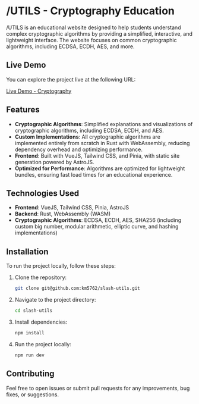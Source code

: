 # /UTILS - Cryptography Education

/UTILS is an educational website designed to help students understand complex cryptographic algorithms by providing a simplified, interactive, and lightweight interface. The website focuses on common cryptographic algorithms, including ECDSA, ECDH, AES, and more.

## Live Demo

You can explore the project live at the following URL:

[Live Demo - Cryptography](https://slash-utils.pages.dev/cryptography/)

## Features

- **Cryptographic Algorithms**: Simplified explanations and visualizations of cryptographic algorithms, including ECDSA, ECDH, and AES.
- **Custom Implementations**: All cryptographic algorithms are implemented entirely from scratch in Rust with WebAssembly, reducing dependency overhead and optimizing performance.
- **Frontend**: Built with VueJS, Tailwind CSS, and Pinia, with static site generation powered by AstroJS.
- **Optimized for Performance**: Algorithms are optimized for lightweight bundles, ensuring fast load times for an educational experience.

## Technologies Used

- **Frontend**: VueJS, Tailwind CSS, Pinia, AstroJS
- **Backend**: Rust, WebAssembly (WASM)
- **Cryptographic Algorithms**: ECDSA, ECDH, AES, SHA256 (including custom big number, modular arithmetic, elliptic curve, and hashing implementations)

## Installation

To run the project locally, follow these steps:

1. Clone the repository:

   ```bash
   git clone git@github.com:km5762/slash-utils.git
   ```

2. Navigate to the project directory:

   ```bash
   cd slash-utils
   ```

3. Install dependencies:

   ```bash
   npm install
   ```

4. Run the project locally:

   ```bash
   npm run dev
   ```

## Contributing

Feel free to open issues or submit pull requests for any improvements, bug fixes, or suggestions.
